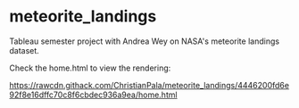 # meteorite_landings
Tableau semester project with Andrea Wey on NASA's meteorite landings dataset.

Check the home.html to view the rendering:

https://rawcdn.githack.com/ChristianPala/meteorite_landings/4446200fd6e92f8e16dffc70c8f6cbdec936a9ea/home.html
